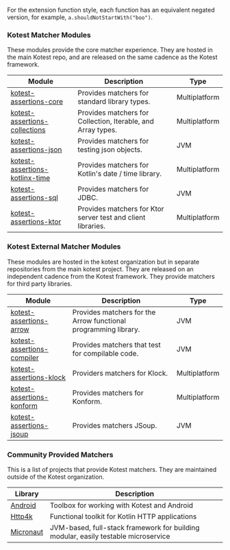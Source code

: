 For the extension function style, each function has an equivalent negated version, for example, `a.shouldNotStartWith("boo")`.




### Kotest Matcher Modules

These modules provide the core matcher experience. They are hosted in the main Kotest repo, and are released on the same cadence as the
Kotest framework.

| Module                                                | Description                                                  | Type          |
|-------------------------------------------------------|--------------------------------------------------------------|---------------|
| [kotest-assertions-core](core.md)                     | Provides matchers for standard library types.                | Multiplatform |
| [kotest-assertions-collections](collections.md)       | Provides matchers for Collection, Iterable, and Array types. | Multiplatform |
| [kotest-assertions-json](json/overview.md)            | Provides matchers for testing json objects.                  | JVM           |
| [kotest-assertions-kotlinx-time](kotlinx-datetime.md) | Provides matchers for Kotlin's date / time library.          | Multiplatform |
| [kotest-assertions-sql](sql.md)                       | Provides matchers for JDBC.                                  | JVM           |
| [kotest-assertions-ktor](ktor.md)                     | Provides matchers for Ktor server test and client libraries. | Multiplatform |





### Kotest External Matcher Modules

These modules are hosted in the kotest organization but in separate repositories from the main kotest project. They are released on an independent
cadence from the Kotest framework. They provide matchers for third party libraries.


| Module | Description | Type |
| -------- | ---- | ---- |
| [kotest-assertions-arrow](arrow.md) | Provides matchers for the Arrow functional programming library. | JVM |
| [kotest-assertions-compiler](compiler.md) | Provides matchers that test for compilable code. | JVM |
| [kotest-assertions-klock](klock.md) | Providers matchers for Klock. | Multiplatform |
| [kotest-assertions-konform](konform.md) | Provides matchers for Konform. | Multiplatform |
| [kotest-assertions-jsoup](jsoup.md) | Provides matchers JSoup. | JVM |




### Community Provided Matchers

This is a list of projects that provide Kotest matchers. They are maintained outside of the Kotest organization.

| Library | Description |
| -------- | ---- |
| [Android](https://github.com/LeoColman/kotest-android) | Toolbox for working with Kotest and Android |
| [Http4k](https://github.com/http4k/http4k/tree/master/http4k-testing/kotest) | Functional toolkit for Kotlin HTTP applications |
| [Micronaut](https://github.com/micronaut-projects/micronaut-test) | JVM-based, full-stack framework for building modular, easily testable microservice |

